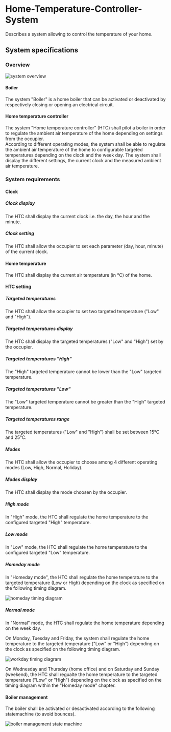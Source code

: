 # Home-Temperature-Controller-System
Describes a system allowing to control the temperature of your home.
## System specifications

### Overview

![system overview](http://www.plantuml.com/plantuml/proxy?src=https://raw.github.com/HomeMadeBots/Home-Temperature-Controller-System/master/uml/system_overview.iuml)

#### Boiler
The system "Boiler" is a home boiler that can be activated or deactivated by
respectively closing or opening an electrical circuit.

#### Home temperature controller

The system "Home temperature controller" (HTC) shall pilot a boiler in order to
regulate the ambient air temperature of the home depending on settings from the
occupier.  
According to different operating modes, the system shall be able to regulate the
ambient air temperature of the home to configurable targeted temperatures
depending on the clock and the week day.
The system shall display the different settings, the current clock and the
measured ambient air temperature.

### System requirements

#### Clock

##### Clock display
The HTC shall display the current clock i.e. the day, the hour and the minute.

##### Clock setting
The HTC shall allow the occupier to set each parameter (day, hour, minute) of
the current clock.

#### Home temperature
The HTC shall display the current air temperature (in °C) of the home.

#### HTC setting

##### Targeted temperatures
The HTC shall allow the occupier to set two targeted temperature ("Low" and
"High").

##### Targeted temperatures display
The HTC shall display the targeted temperatures ("Low" and "High") set by the
occupier.

##### Targeted temperatures "High"
The "High" targeted temperature cannot be lower than the "Low" targeted
temperature.

##### Targeted temperatures "Low"
The "Low" targeted temperature cannot be greater than the "High" targeted
temperature.

##### Targeted temperatures range
The targeted temperatures ("Low" and "High") shall be set between 15°C and 25°C.

##### Modes
The HTC shall allow the occupier to choose among 4 different operating modes
(Low, High, Normal, Holiday).

##### Modes display
The HTC shall display the mode choosen by the occupier.

##### High mode
In "High" mode, the HTC shall regulate the home temperature to the configured
targeted "High" temperature.

##### Low mode
In "Low" mode, the HTC shall regulate the home temperature to the configured
targeted "Low" temperature.

##### Homeday mode
In "Homeday mode", the HTC shall regulate the home temperature to the
targeted temperature (Low or High) depending on the clock as specified on the
following timing diagram.

![homeday timing diagram](http://www.plantuml.com/plantuml/proxy?src=https://raw.github.com/HomeMadeBots/Home-Temperature-Controller-System/master/uml/homeday_timing_diagram.iuml)

##### Normal mode
In "Normal" mode, the HTC shall regulate the home temperature depending on the
week day.

On Monday, Tuesday and Friday, the system shall regulate the home temperature to
the targeted temperature ("Low" or "High") depending on the clock as specified
on the following timing diagram.

![workday timing diagram](http://www.plantuml.com/plantuml/proxy?src=https://raw.github.com/HomeMadeBots/Home-Temperature-Controller-System/master/uml/workday_timing_diagram.iuml)

On Wednesday and Thursday (home office) and on Saturday and Sunday (weekend),
the HTC shall regualte the home temperature to the targeted temperature ("Low"
or "High") depending on the clock as specified on the timing diagram within the
"Homeday mode" chapter.

#### Boiler management
The boiler shall be activated or desactivated according to the following
statemachine (to avoid bounces).

![boiler management state machine](http://www.plantuml.com/plantuml/proxy?src=https://raw.github.com/HomeMadeBots/Home-Temperature-Controller-System/master/uml/boiler_management_state_machine.iuml)

